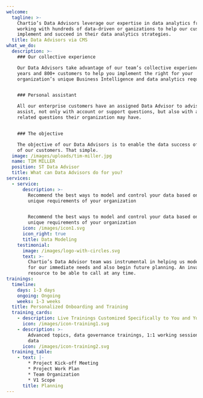 ```yaml
---
welcome:
  tagline: >-
    Chartio’s Data Advisors leverage our expertise in data analytics from
    working with hundreds of data-driven or ganizations to help our customers
    implement and succeed in their data analytics strategies.
  title: Data Advisors via CMS
what_we_do:
  description: >-
    ### Our collective experience

    Our Data Advisors take advantage of our team’s collective experience of 10+
    years and 800+ customers to help you implement the right for your
    organization’s unique Business Intelligence and data analytics requirements.


    ### Personal assistant

    All our enterprise customers have an assigned Data Advisor to advise and
    assist, not only with account or support questions, but also with any data
    related questions their organization may have.


    ### The objective

    The objective of our Data Advisors is to enable the data success of each one
    of our customers. That simple.
  image: /images/uploads/tim-miller.jpg
  name: TIM MILLER
  position: ST Data Advisor
  title: What can Data Advisors do for you?
services:
  - service:
      description: >-
        Recommend the best ways to model and control your data based on the
        unique requirements of your organization


        Recommend the best ways to model and control your data based on the
        unique requirements of your organization
      icon: /images/icon1.svg
      icon_right: true
      title: Data Modeling
    testimonial:
      image: /images/logo-with-circles.svg
      text: >-
        Chartio’s Data Advisor team was instrumental in helping us model data
        for our immediate needs and also begin future planning. An invaluable
        resource to be able to call at any time.
trainings:
  timeline:
    days: 1-3 days
    ongoing: Ongoing
    weeks: 1-3 weeks
  title: Personalized Onboarding and Training
  training_cards:
    - description: Live Trainings Customized Specifically to You and Your Data
      icon: /images/icon-training1.svg
    - description: >-
        Advanced topics, data governance trainings, 1:1 working sessions on your
        data
      icon: /images/icon-training2.svg
  training_table:
    - text: |-
        * Project Kick-off Meeting
        * Project Work Plan
        * Team Organization
        * V1 Scope
      title: Planning
---
```


